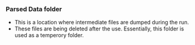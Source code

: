 ### **Parsed Data folder**

* This is a location where intermediate files are dumped during the run.
* These files are being deleted after the use. Essentially, this folder is used as a temperory folder.
